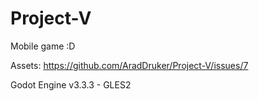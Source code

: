 # Project-V

Mobile game :D

Assets: https://github.com/AradDruker/Project-V/issues/7

Godot Engine v3.3.3 - GLES2
